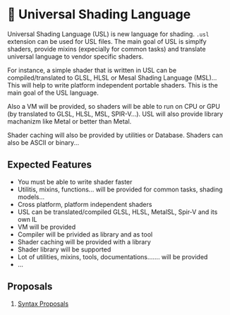 # 🧊 Universal Shading Language

Universal Shading Language (USL) is new language for shading. `.usl` extension can be used for USL files. 
The main goal of USL is simplfy shaders, 
provide mixins (expecially for common tasks) and translate universal language to vendor specific shaders.

For instance, a simple shader that is written in USL can be compiled/translated to GLSL, HLSL or Mesal Shading Language (MSL)... 
This will help to write platform independent portable shaders. 
This is the main goal of the USL language.

Also a VM will be provided, so shaders will be able to run on CPU or GPU (by translated to GLSL, HLSL, MSL, SPIR-V...). USL will also provide library machanizm like Metal or better than Metal. 

Shader caching will also be provided by utilities or Database. Shaders can also be ASCII or binary...

## Expected Features

* You must be able to write shader faster
* Utilitis, mixins, functions... will be provided for common tasks, shading models...
* Cross platform, platform independent shaders
* USL can be translated/compiled GLSL, HLSL, MetalSL, Spir-V and its own IL
* VM will be provided 
* Compiler will be privided as library and as tool
* Shader caching will be provided with a library
* Shader library will be supported
* Lot of utilities, mixins, tools, documentations....... will be provided
* ...

## Proposals

1. [Syntax Proposals](https://github.com/UniversalShading/spec/blob/master/SyntaxProposals.md)
